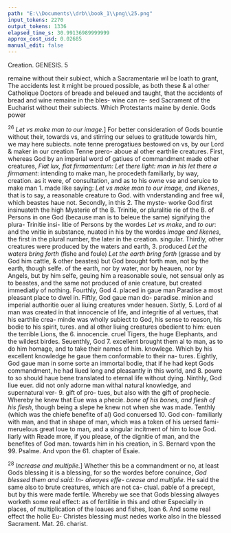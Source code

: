 ```yaml
---
path: "E:\\Documents\\drb\\book_1\\png\\25.png"
input_tokens: 2270
output_tokens: 1336
elapsed_time_s: 30.99136989999999
approx_cost_usd: 0.02685
manual_edit: false
---
```

Creation. GENESIS. 5

remaine without their subiect, which a Sacramentarie wil be loath to grant, The accidents
lest it might be proued possible, as both these & al other Catholique Doctors of breade and
beleued and taught, that the accidents of bread and wine remaine in the bles- wine can re-
sed Sacrament of the Eucharist without their subiects. Which Protestants maine by
denie. Gods power

<sup>26</sup> *Let vs make man to our image.*] For better consideration of Gods bountie without their,
towards vs, and stirring our selues to gratitude towards him, we may here subiects.
note tenne prerogatiues bestowed on vs, by our Lord & maker in our creation Tenne prero-
aboue al other earthlie creatures. First, whereas God by an imperial word of gatiues of
commandment made other creatures, *Fiat lux, fiat firmamentum: Let there light: man in his
let there a firmament*: intending to make man, he procedeth familiarly, by way, creation.
as it were, of consultation, and as to his owne vse and seruice to make man 1. made like
saying: *Let vs make man to our image, and likenes*, that is to say, a reasonable creature to God.
with vnderstanding and free wil, which beastes haue not. Secondly, in this 2. The myste-
worke God first insinuateth the high Mysterie of the B. Trinitie, or pluralitie rie of the B.
of Persons in one God (because man is to beleue the same) signifying the plura- Trinitie insi-
litie of Persons by the wordes *Let vs make*, and *to our*: and the vnitie in substance, nuated in his
by the wordes *image and likenes*, the first in the plural number, the later in the creation.
singular. Thirdly, other creatures were produced by the waters and earth, 3. produced
*Let the waters bring forth* (fishe and foule) *Let the earth bring forth* (grasse and by God him
cattle, & other beastes) but God brought forth man, not by the earth, though selfe.
of the earth, nor by water, nor by heauen, nor by Angels, but by him selfe,
geuing him a reasonable soule, not sensual only as to beastes, and the same not
produced of anie creature, but created immediatly of nothing. Fourthly, God 4. placed in
gaue man Paradise a most pleasant place to dwel in. Fiftly, God gaue man do- paradise.
minion and imperial authoritie ouer al liuing creatures vnder heauen. Sixtly, 5. Lord of al
man was created in that innocencie of life, and integritie of al vertues, that his earthlie crea-
minde was wholly subiect to God, his sense to reason, his bodie to his spirit, tures.
and al other liuing creatures obedient to him: euen the terrible Lions, the 6. innocencie.
cruel Tigers, the huge Elephants, and the wildest birdes. Seuenthly, God 7. excellent
brought them al to man, as to do him homage, and to take their names of him. knowlege.
Which by his excellent knowledge he gaue them conformable to their na-
tures. Eightly, God gaue man in some sorte an immortal bodie, that if he had
kept Gods commandment, he had liued long and pleasantly in this world, and 8. powre to
so should haue bene translated to eternal life without dying. Ninthly, God liue euer.
did not only adorne man withal natural knowledge, and supernatural ver- 9. gift of pro-
tues, but also with the gift of prophecie. Whereby he knew that Eue was a phecie.
*bone of his bones, and flesh of his flesh*, though being a slepe he knew not when
she was made. Tenthly (which was the chiefe benefite of al) God conuersed 10. God con-
familiarly with man, and that in shape of man, which was a token of his uersed fami-
meruelous great loue to man, and a singular incitment of him to loue God. liarly with
Reade more, if you please, of the dignitie of man, and the benefites of God man.
towards him in his creation, in S. Bernard vpon the 99. Psalme. And vpon the
61. chapter of Esaie.

<sup>28</sup> *Increase and multiplie.*] Whether this be a commandment or no, at least Gods blessing
it is a blessing, for so the wordes before conuince, *God blessed them and said: In- alwayes effe-
crease and multiplie*. He said the same also to brute creatures, which are not ca- ctual.
pable of a precept, but by this were made fertile. Whereby we see that Gods
blessing alwayes worketh some real effect: as of fertilitie in this and other Especially in
places, of multiplication of the loaues and fishes, Ioan 6. And some real effect the holie Eu-
Christes blessing must nedes worke also in the blessed Sacrament. Mat. 26. charist.

[^1]: S. Bernard vpon the 99. Psalme. And vpon the 61. chapter of Esaie.